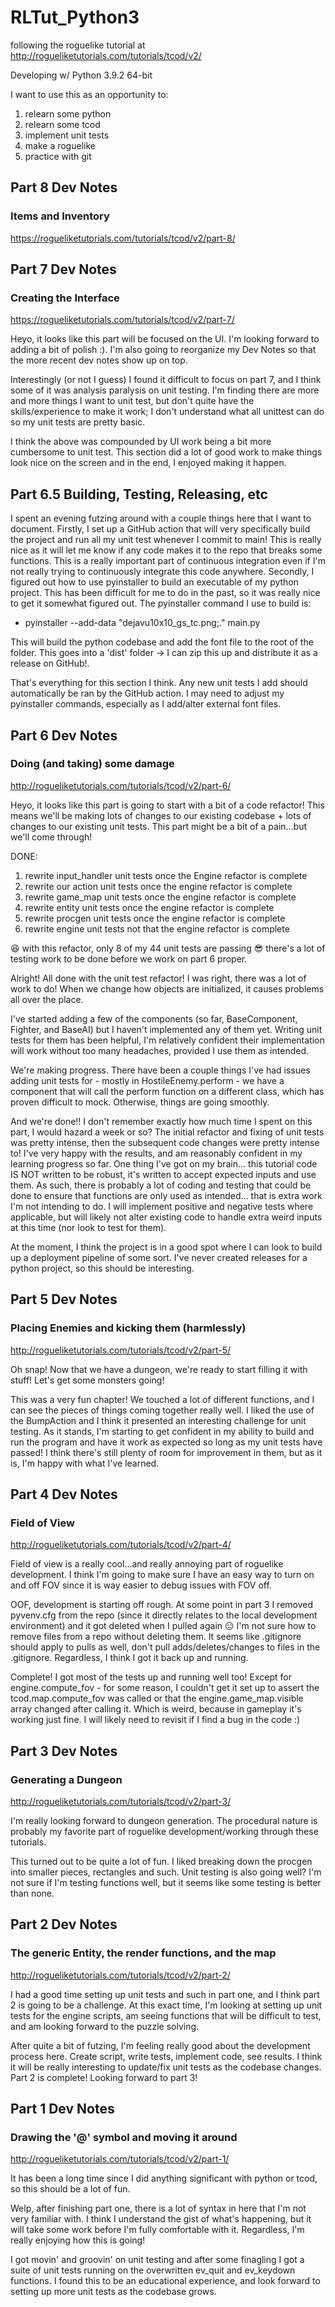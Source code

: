 # RLTut_Python3

following the roguelike tutorial at http://rogueliketutorials.com/tutorials/tcod/v2/

Developing w/ Python 3.9.2 64-bit

I want to use this as an opportunity to:

1. relearn some python
2. relearn some tcod
3. implement unit tests
4. make a roguelike
5. practice with git

## Part 8 Dev Notes

### Items and Inventory

https://rogueliketutorials.com/tutorials/tcod/v2/part-8/

## Part 7 Dev Notes

### Creating the Interface

https://rogueliketutorials.com/tutorials/tcod/v2/part-7/

Heyo, it looks like this part will be focused on the UI. I'm looking forward to adding a bit of polish :). I'm also going to reorganize my Dev Notes so that the more recent dev notes show up on top.

Interestingly (or not I guess) I found it difficult to focus on part 7, and I think some of it was analysis paralysis on unit testing. I'm finding there are more and more things I want to unit test, but don't quite have the skills/experience to make it work; I don't understand what all unittest can do so my unit tests are pretty basic.

I think the above was compounded by UI work being a bit more cumbersome to unit test. This section did a lot of good work to make things look nice on the screen and in the end, I enjoyed making it happen.

## Part 6.5 Building, Testing, Releasing, etc

I spent an evening futzing around with a couple things here that I want to document. Firstly, I set up a GitHub action that will very specifically build the project and run all my unit test whenever I commit to main! This is really nice as it will let me know if any code makes it to the repo that breaks some functions. This is a really important part of continuous integration even if I'm not really trying to continuously integrate this code anywhere. Secondly, I figured out how to use pyinstaller to build an executable of my python project. This has been difficult for me to do in the past, so it was really nice to get it somewhat figured out. The pyinstaller command I use to build is:

- pyinstaller --add-data "dejavu10x10_gs_tc.png;." main.py

This will build the python codebase and add the font file to the root of the folder. This goes into a 'dist' folder -> I can zip this up and distribute it as a release on GitHub!.

That's everything for this section I think. Any new unit tests I add should automatically be ran by the GitHub action. I may need to adjust my pyinstaller commands, especially as I add/alter external font files.

## Part 6 Dev Notes

### Doing (and taking) some damage

http://rogueliketutorials.com/tutorials/tcod/v2/part-6/

Heyo, it looks like this part is going to start with a bit of a code refactor! This means we'll be making lots of changes to our existing codebase + lots of changes to our existing unit tests. This part might be a bit of a pain...but we'll come through!

DONE:

1. rewrite input_handler unit tests once the Engine refactor is complete
2. rewrite our action unit tests once the engine refactor is complete
3. rewrite game_map unit tests once the engine refactor is complete
4. rewrite entity unit tests once the engine refactor is complete
5. rewrite procgen unit tests once the engine refactor is complete
6. rewrite engine unit tests not that the engine refactor is complete

😆 with this refactor, only 8 of my 44 unit tests are passing 😎 there's a lot of testing work to be done before we work on part 6 proper.

Alright! All done with the unit test refactor! I was right, there was a lot of work to do! When we change how objects are initialized, it causes problems all over the place.

I've started adding a few of the components (so far, BaseComponent, Fighter, and BaseAI) but I haven't implemented any of them yet. Writing unit tests for them has been helpful, I'm relatively confident their implementation will work without too many headaches, provided I use them as intended.

We're making progress. There have been a couple things I've had issues adding unit tests for - mostly in HostileEnemy.perform - we have a component that will call the perform function on a different class, which has proven difficult to mock. Otherwise, things are going smoothly.

And we're done!! I don't remember exactly how much time I spent on this part, I would hazard a week or so? The initial refactor and fixing of unit tests was pretty intense, then the subsequent code changes were pretty intense to! I've very happy with the results, and am reasonably confident in my learning progress so far. One thing I've got on my brain... this tutorial code IS NOT written to be robust, it's written to accept expected inputs and use them. As such, there is probably a lot of coding and testing that could be done to ensure that functions are only used as intended... that is extra work I'm not intending to do. I will implement positive and negative tests where applicable, but will likely not alter existing code to handle extra weird inputs at this time (nor look to test for them).

At the moment, I think the project is in a good spot where I can look to build up a deployment pipeline of some sort. I've never created releases for a python project, so this should be interesting.

## Part 5 Dev Notes

### Placing Enemies and kicking them (harmlessly)

http://rogueliketutorials.com/tutorials/tcod/v2/part-5/

Oh snap! Now that we have a dungeon, we're ready to start filling it with stuff! Let's get some monsters going!

This was a very fun chapter! We touched a lot of different functions, and I can see the pieces of things coming together really well. I liked the use of the BumpAction and I think it presented an interesting challenge for unit testing. As it stands, I'm starting to get confident in my ability to build and run the program and have it work as expected so long as my unit tests have passed! I think there's still plenty of room for improvement in them, but as it is, I'm happy with what I've learned.

## Part 4 Dev Notes

### Field of View

http://rogueliketutorials.com/tutorials/tcod/v2/part-4/

Field of view is a really cool...and really annoying part of roguelike development. I think I'm going to make sure I have an easy way to turn on and off FOV since it is way easier to debug issues with FOV off.

OOF, development is starting off rough. At some point in part 3 I removed pyvenv.cfg from the repo (since it directly relates to the local development environment) and it got deleted when I pulled again 😑 I'm not sure how to remove files from a repo without deleting them. It seems like .gitignore should apply to pulls as well, don't pull adds/deletes/changes to files in the .gitignore. Regardless, I think I got it back up and running.

Complete! I got most of the tests up and running well too! Except for engine.compute_fov - for some reason, I couldn't get it set up to assert the tcod.map.compute_fov was called or that the engine.game_map.visible array changed after calling it. Which is weird, because in gameplay it's working just fine. I will likely need to revisit if I find a bug in the code :)

## Part 3 Dev Notes

### Generating a Dungeon

http://rogueliketutorials.com/tutorials/tcod/v2/part-3/

I'm really looking forward to dungeon generation. The procedural nature is probably my favorite part of roguelike development/working through these tutorials.

This turned out to be quite a lot of fun. I liked breaking down the procgen into smaller pieces, rectangles and such. Unit testing is also going well? I'm not sure if I'm testing functions well, but it seems like some testing is better than none.

## Part 2 Dev Notes

### The generic Entity, the render functions, and the map

http://rogueliketutorials.com/tutorials/tcod/v2/part-2/

I had a good time setting up unit tests and such in part one, and I think part 2 is going to be a challenge. At this exact time, I'm looking at setting up unit tests for the engine scripts, am seeing functions that will be difficult to test, and am looking forward to the puzzle solving.

After quite a bit of futzing, I'm feeling really good about the development process here. Create script, write tests, implement code, see results. I think it will be really interesting to update/fix unit tests as the codebase changes. Part 2 is complete! Looking forward to part 3!

## Part 1 Dev Notes

### Drawing the '@' symbol and moving it around

http://rogueliketutorials.com/tutorials/tcod/v2/part-1/

It has been a long time since I did anything significant with python or tcod, so this should be a lot of fun.

Welp, after finishing part one, there is a lot of syntax in here that I'm not very familiar with. I think I understand the gist of what's happening, but it will take some work before I'm fully comfortable with it. Regardless, I'm really enjoying how this is going!

I got movin' and groovin' on unit testing and after some finagling I got a suite of unit tests running on the overwritten ev_quit and ev_keydown functions. I found this to be an educational experience, and look forward to setting up more unit tests as the codebase grows.
